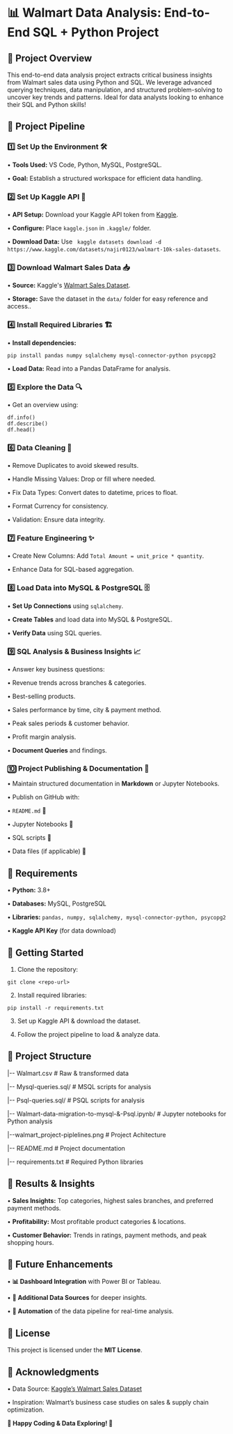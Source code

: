 # 📊 Walmart Data Analysis: End-to-End SQL + Python Project

## 🚀 Project Overview

This end-to-end data analysis project extracts critical business insights from Walmart sales data using Python and SQL. We leverage advanced querying techniques, data manipulation, and structured problem-solving to uncover key trends and patterns. Ideal for data analysts looking to enhance their SQL and Python skills!

## 🔄 Project Pipeline

### 1️⃣ Set Up the Environment 🛠️

• **Tools Used:** VS Code, Python, MySQL, PostgreSQL.

• **Goal:** Establish a structured workspace for efficient data handling.

### 2️⃣ Set Up Kaggle API 🔑

• **API Setup:** Download your Kaggle API token from [Kaggle](https://www.kaggle.com/).

• **Configure:** Place ``` kaggle.json ``` in ```.kaggle/``` folder.

• **Download Data:** Use ``` kaggle datasets download -d https://www.kaggle.com/datasets/najir0123/walmart-10k-sales-datasets```.

### 3️⃣ Download Walmart Sales Data 📥

• **Source:** Kaggle's [Walmart Sales Dataset](https://www.kaggle.com/datasets/najir0123/walmart-10k-sales-datasets).

• **Storage:** Save the dataset in the ``` data/ ``` folder for easy reference and access..

### 4️⃣ Install Required Libraries 🏗️

• **Install dependencies:**

```
pip install pandas numpy sqlalchemy mysql-connector-python psycopg2 
```
• **Load Data:** Read into a Pandas DataFrame for analysis.

### 5️⃣ Explore the Data 🔍

• Get an overview using:

```
df.info()
df.describe()
df.head()
```

### 6️⃣ Data Cleaning 🧹

• Remove Duplicates to avoid skewed results.

• Handle Missing Values: Drop or fill where needed.

• Fix Data Types: Convert dates to datetime, prices to float.

• Format Currency for consistency.

• Validation: Ensure data integrity.

### 7️⃣ Feature Engineering ✨

• Create New Columns: Add ``` Total Amount = unit_price * quantity ```.

• Enhance Data for SQL-based aggregation.

### 8️⃣ Load Data into MySQL & PostgreSQL 🗄️

• **Set Up Connections** using ``` sqlalchemy ```.

• **Create Tables** and load data into MySQL & PostgreSQL.

• **Verify Data** using SQL queries.

### 9️⃣ SQL Analysis & Business Insights 📈

• Answer key business questions:

  • Revenue trends across branches & categories.

  • Best-selling products.

  • Sales performance by time, city & payment method.

  • Peak sales periods & customer behavior.

  • Profit margin analysis.

• **Document Queries** and findings.

### 🔟 Project Publishing & Documentation 📄

• Maintain structured documentation in **Markdown** or Jupyter Notebooks.

• Publish on GitHub with:

  • ``` README.md ``` 📘

  • Jupyter Notebooks 📓

  • SQL scripts 📜

  • Data files (if applicable) 📂

## 📌 Requirements

• **Python:** 3.8+

• **Databases:** MySQL, PostgreSQL

• **Libraries:** ``` pandas, numpy, sqlalchemy, mysql-connector-python, psycopg2 ```

• **Kaggle API Key**  (for data download)

## 🏁 Getting Started

1. Clone the repository:

``` git clone <repo-url> ```

2. Install required libraries:

``` pip install -r requirements.txt ```

3. Set up Kaggle API & download the dataset.

4. Follow the project pipeline to load & analyze data.

## 📂 Project Structure

|-- Walmart.csv                     # Raw & transformed data

|-- Mysql-queries.sql/              # MSQL scripts for analysis

|-- Psql-queries.sql/              # PSQL scripts for analysis

|-- Walmart-data-migration-to-mysql-&-Psql.ipynb/                # Jupyter notebooks for Python analysis

|--walmart_project-piplelines.png      # Project Achitecture

|-- README.md                 # Project documentation

|-- requirements.txt          # Required Python libraries


## 🔎 Results & Insights

• **Sales Insights:** Top categories, highest sales branches, and preferred payment methods.

• **Profitability:** Most profitable product categories & locations.

• **Customer Behavior:** Trends in ratings, payment methods, and peak shopping hours.

## 🌟 Future Enhancements

• **📊 Dashboard Integration** with Power BI or Tableau.

• **🔗 Additional Data Sources** for deeper insights.

• **🤖 Automation** of the data pipeline for real-time analysis.

## 📜 License

This project is licensed under the **MIT License**.

## 🙌 Acknowledgments

• Data Source: [Kaggle’s Walmart Sales Dataset](https://www.kaggle.com/datasets/najir0123/walmart-10k-sales-datasets)

• Inspiration: Walmart’s business case studies on sales & supply chain optimization.


**🚀 Happy Coding & Data Exploring! 🎯**
